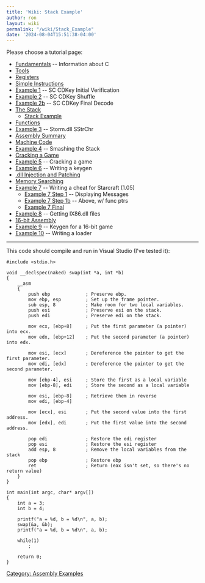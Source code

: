 ```yaml
---
title: 'Wiki: Stack Example'
author: ron
layout: wiki
permalink: "/wiki/Stack_Example"
date: '2024-08-04T15:51:38-04:00'
---
```


Please choose a tutorial page:

-   [Fundamentals](Fundamentals "wikilink") \-- Information about C
-   [Tools](Tools "wikilink")
-   [Registers](Registers "wikilink")
-   [Simple Instructions](Simple_Instructions "wikilink")
-   [Example 1](Example_1 "wikilink") \-- SC CDKey Initial Verification
-   [Example 2](Example_2 "wikilink") \-- SC CDKey Shuffle
-   [Example 2b](Example_2b "wikilink") \-- SC CDKey Final Decode
-   [The Stack](The_Stack "wikilink")
    -   [Stack Example](Stack_Example "wikilink")
-   [Functions](Functions "wikilink")
-   [Example 3](Example_3 "wikilink") \-- Storm.dll SStrChr
-   [Assembly Summary](Assembly_Summary "wikilink")
-   [Machine Code](Machine_Code "wikilink")
-   [Example 4](Example_4 "wikilink") \-- Smashing the Stack
-   [Cracking a Game](Cracking_a_Game "wikilink")
-   [Example 5](Example_5 "wikilink") \-- Cracking a game
-   [Example 6](Example_6 "wikilink") \-- Writing a keygen
-   [.dll Injection and Patching](.dll_Injection_and_Patching "wikilink")
-   [Memory Searching](Memory_Searching "wikilink")
-   [Example 7](Example_7 "wikilink") \-- Writing a cheat for Starcraft (1.05)
    -   [Example 7 Step 1](Example_7_Step_1 "wikilink") \-- Displaying Messages
    -   [Example 7 Step 1b](Example_7_Step_1b "wikilink") \-- Above, w/ func ptrs
    -   [Example 7 Final](Example_7_Final "wikilink")
-   [Example 8](Example_8 "wikilink") \-- Getting IX86.dll files
-   [16-bit Assembly](16-bit_Assembly "wikilink")
-   [Example 9](Example_9 "wikilink") \-- Keygen for a 16-bit game
-   [Example 10](Example_10 "wikilink") \-- Writing a loader

---


This code should compile and run in Visual Studio (I\'ve tested it):

    #include <stdio.h>

    void __declspec(naked) swap(int *a, int *b)
    {
        __asm
        {
            push ebp             ; Preserve ebp.
            mov ebp, esp         ; Set up the frame pointer.
            sub esp, 8           ; Make room for two local variables.
            push esi             ; Preserve esi on the stack.
            push edi             ; Preserve edi on the stack.

            mov ecx, [ebp+8]     ; Put the first parameter (a pointer) into ecx.
            mov edx, [ebp+12]    ; Put the second parameter (a pointer) into edx.

            mov esi, [ecx]       ; Dereference the pointer to get the first parameter.
            mov edi, [edx]       ; Dereference the pointer to get the second parameter.

            mov [ebp-4], esi     ; Store the first as a local variable
            mov [ebp-8], edi     ; Store the second as a local variable
            
            mov esi, [ebp-8]     ; Retrieve them in reverse
            mov edi, [ebp-4]

            mov [ecx], esi       ; Put the second value into the first address.
            mov [edx], edi       ; Put the first value into the second address.
            
            pop edi              ; Restore the edi register
            pop esi              ; Restore the esi register
            add esp, 8           ; Remove the local variables from the stack
            pop ebp              ; Restore ebp
            ret                  ; Return (eax isn't set, so there's no return value)
        }
    }

    int main(int argc, char* argv[])
    {
        int a = 3; 
        int b = 4;

        printf("a = %d, b = %d\n", a, b);
        swap(&a, &b);
        printf("a = %d, b = %d\n", a, b);

        while(1)
            ;

        return 0;
    }

[Category: Assembly Examples](Category:_Assembly_Examples "wikilink")

